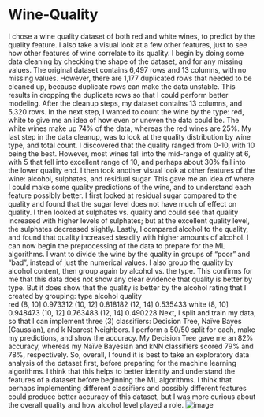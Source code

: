 # Wine-Quality

I chose a wine quality dataset of both red and white wines, to predict by the quality feature. I also take a visual look at a few other features, just to see how other features of wine correlate to its quality. 
I begin by doing some data cleaning by checking the shape of the dataset, and for any missing values. The original dataset contains 6,497 rows and 13 columns, with no missing values. However, there are 1,177 duplicated rows that needed to be cleaned up, because duplicate rows can make the data unstable. This results in dropping the duplicate rows so that I could perform better modeling. After the cleanup steps, my dataset contains 13 columns, and 5,320 rows. In the next step, I wanted to count the wine by the type: red, white to give me an idea of how even or uneven the data could be. The white wines make up 74% of the data, whereas the red wines are 25%. My last step in the data cleanup, was to look at the quality distribution by wine type, and total count. I discovered that the quality ranged from 0-10, with 10 being the best. However, most wines fall into the mid-range of quality at 6, with 5 that fell into excellent range of 10, and perhaps about 30% fall into the lower quality end. 
I then took another visual look at other features of the wine: alcohol, sulphates, and residual sugar. This gave me an idea of where I could make some quality predictions of the wine, and to understand each feature possibly better. I first looked at residual sugar compared to the quality and found that the sugar level does not have much of effect on quality. I then looked at sulphates vs. quality and could see that quality increased with higher levels of sulphates; but at the excellent quality level, the sulphates decreased slightly. Lastly, I compared alcohol to the quality, and found that quality increased steadily with higher amounts of alcohol. 
I can now begin the preprocessing of the data to prepare for the ML algorithms. I want to divide the wine by the quality in groups of “poor” and “bad”, instead of just the numerical values. I also group the quality by alcohol content, then group again by alcohol vs. the type. This confirms for me that this data does not show any clear evidence that quality is better by type. But it does show that the quality is better by the alcohol rating that I created by grouping:
type     alcohol     quality      
red       (8, 10]      0.973312
           (10, 12]     0.818182
           (12, 14]     0.535433
white  (8, 10]       0.948473
           (10, 12]    0.763483
           (12, 14]    0.490228
 Next, I split and train my data, so that I can implement three (3) classifiers: Decision Tree, Naïve Bayes (Gaussian), and k Nearest Neighbors. I perform a 50/50 split for each, make my predictions, and show the accuracy. My Decision Tree gave me an 82% accuracy, whereas my Naïve Bayesian and kNN classifiers scored 79% and 78%, respectively. 
So, overall, I found it is best to take an exploratory data analysis of the dataset first, before preparing for the machine learning algorithms. I think that this helps to better identify and understand the features of a dataset before beginning the ML algorithms. I think that perhaps implementing different classifiers and possibly different features could produce better accuracy of this dataset, but I was more curious about the overall quality and how alcohol level played a role.
![image](https://user-images.githubusercontent.com/75954137/131934421-9a608749-2153-493b-963d-a860812dbe45.png)

